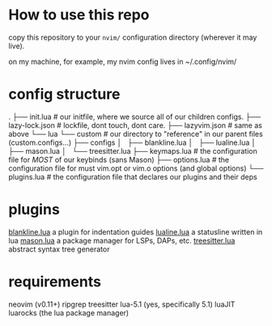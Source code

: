 # How to use this repo

copy this repository to your `nvim/` configuration directory (wherever it may
live).

on my machine, for example, my nvim config lives in ~/.config/nvim/

# config structure
.
├── init.lua  # our initfile, where we source all of our children configs.
├── lazy-lock.json # lockfile, dont touch, dont care.
├── lazyvim.json # same as above
└── lua
    └── custom # our directory to "reference" in our parent files (custom.configs...)
        ├── configs
        │   ├── blankline.lua
        │   ├── lualine.lua
        │   ├── mason.lua
        │   └── treesitter.lua
        ├── keymaps.lua # the configuration file for *MOST* of our keybinds (sans Mason)
        ├── options.lua # the configuration file for must vim.opt or vim.o options (and global options)
        └── plugins.lua # the configuration file that declares our plugins and their deps

# plugins
[blankline.lua](https://github.com/lukas-reineke/indent-blankline.nvim)
a plugin for indentation guides
[lualine.lua](https://github.com/nvim-lualine/lualine.nvim)
a statusline written in lua
[mason.lua](https://github.com/mason-org/mason.nvim)
a package manager for LSPs, DAPs, etc.
[treesitter.lua](https://github.com/nvim-treesitter/nvim-treesitter)
abstract syntax tree generator

# requirements
neovim (v0.11+)
ripgrep
treesitter
lua-5.1 (yes, specifically 5.1)
luaJIT
luarocks (the lua package manager)
